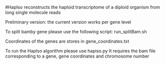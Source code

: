 #HapIso reconstructs the haploid transcriptome of a diploid organism from long single molecule reads

Preliminary version: the current version works per gene level

To split bamby gene please use the following script:
run_splitBam.sh

Coordinates of the genes are stores in gene_coordinates.txt

To run the HapIso algorithm please use hapiso.py It requires the bam file corresponding to a gene, gene coordinates and chromosome number





